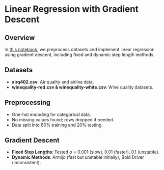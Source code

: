# Linear Regression with Gradient Descent

## Overview

In [this notebook](./Data_Processing_Gradient_Descent.ipynb), we preprocess datasets and implement linear regression using gradient descent, including fixed and dynamic step length
methods.

## Datasets

- **airq402.csv**: Air quality and airline data.
- **winequality-red.csv & winequality-white.csv**: Wine quality datasets.

## Preprocessing

- One-hot encoding for categorical data.
- No missing values found; rows dropped if needed.
- Data split into 80% training and 20% testing.

## Gradient Descent

- **Fixed Step Lengths**: Tested α = 0.001 (slow), 0.01 (faster), 0.1 (unstable).
- **Dynamic Methods**: Armijo (fast but unstable initially), Bold Driver (inconsistent).
